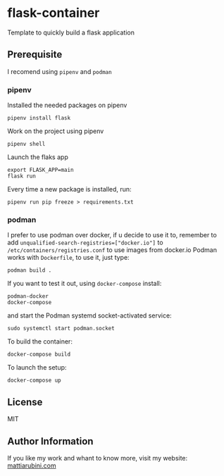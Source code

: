 # flask-container
Template to quickly build a flask application

## Prerequisite

I recomend using `pipenv` and `podman`

### pipenv

Installed the needed packages on pipenv

    pipenv install flask

Work on the project using pipenv

    pipenv shell

Launch the flaks app

    export FLASK_APP=main
    flask run

Every time a new package is installed, run:

    pipenv run pip freeze > requirements.txt

### podman

I prefer to use podman over docker, if u decide to use it to, remember to add `unqualified-search-registries=["docker.io"]` to `/etc/containers/registries.conf` to use images from docker.io
Podman works with `Dockerfile`, to use it, just type:

    podman build .

If you want to test it out, using `docker-compose` install:

    podman-docker
    docker-compose

and start the Podman systemd socket-activated service: 

    sudo systemctl start podman.socket

To build the container:

    docker-compose build

To launch the setup:

    docker-compose up
    

License
-------

MIT

Author Information
------------------

If you like my work and whant to know more, visit my website:
[mattiarubini.com](https://www.mattiarubini.com) 

